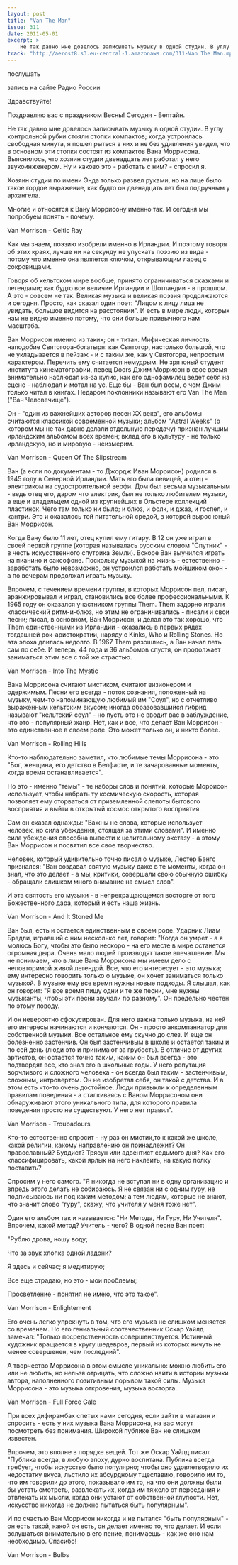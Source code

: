 ```yaml
---
layout: post
title: "Van The Man"
issue: 311
date: 2011-05-01
excerpt: >
    Не так давно мне довелось записывать музыку в одной студии. В углу контрольной рубки стояли стопки компактов; когда устроилась свободная минута, я пошел рыться в них и не без удивления увидел, что в основном эти стопки состоят из компактов Вана Моррисона. Выяснилось, что хозяин студии двенадцать лет работал у него звукоинженером. Ну и каково это - работать с ним? - спросил я.
track: "http://aerost8.s3.eu-central-1.amazonaws.com/311-Van The Man.mp3"
---
```


послушать

запись на сайте Радио России

Здравствуйте!

Поздравляю вас с праздником Весны! Сегодня - Белтайн.

Не так давно мне довелось записывать музыку в одной студии. В углу контрольной рубки стояли стопки компактов; когда устроилась свободная минута, я пошел рыться в них и не без удивления увидел, что в основном эти стопки состоят из компактов Вана Моррисона. Выяснилось, что хозяин студии двенадцать лет работал у него звукоинженером. Ну и каково это - работать с ним? - спросил я.

Хозяин студии по имени Энда только развел руками, но на лице было такое гордое выражение, как будто он двенадцать лет был подручным у архангела.

Многие и относятся к Вану Моррисону именно так. И сегодня мы попробуем понять - почему.

Van Morrison - Celtic Ray

Как мы знаем, поэзию изобрели именно в Ирландии. И поэтому говоря об этих краях, лучше ни на секунду не упускать поэзию из вида - потому что именно она является ключом, открывающим ларец с сокровищами.

Говоря об кельтском мире вообще, принято ограничиваться сказками и легендами; как будто все величие Ирландии и Шотландии - в прошлом. А это - совсем не так. Великая музыка и великая поэзия продолжаются и сегодня. Просто, как сказал один поэт: "Лицом к лицу лица не увидать, большое видится на расстоянии". И есть в мире люди, которых нам не видно именно потому, что они больше привычного нам масштаба.

Ван Моррисон именно из таких; он - титан. Мифическая личность, наподобие Святогора-богатыря: как Святогор, настолько большой, что не укладыаается в пейзаж - и с таким же, как у Святогора, непростым характером. Перечить ему считается немудрым. Не зря юный студент института кинематографии, певец Doors Джим Моррисон в свое время внимательно наблюдал из-за кулис, как его однофамилец ведет себя на сцене - наблюдал и мотал на ус. Еще бы - Ван был всем, о чем Джим только читал в книгах. Недаром поклонники называют его Van The Man ("Ван Человечище").

Он - "один из важнейших авторов песен XX века", его альбомы считаются классикой современной музыки; альбом "Astral Weeks" (о котором мы не так давно делали отдельную передачу) признан лучшим ирландским альбомом всех времен; вклад его в культуру - не только ирландскую, но и мировую - неизмерим.

Van Morrison - Queen Of The Slipstream

Ван (а если по документам - то Джордж Иван Моррисон) родился в 1945 году в Северной Ирландии. Мать его была певицей, а отец - электриком на судостроительной верфи. Дом был весьма музыкальным - ведь отец его, даром что электрик, был не только любителем музыки, а еще и владельцем одной из крупнейших в Ольстере коллекций пластинок. Чего там только ни было; и блюз, и фолк, и джаз, и госпел, и кантри. Это и оказалось той питательной средой, в которой вырос юный Ван Моррисон.

Когда Вану было 11 лет, отец купил ему гитару. В 12 он уже играл в своей первой группе (которая называлась русским словом "Спутник" - в честь искусственного спутрика Земли). Вскоре Ван выучился играть на пианино и саксофоне. Поскольку музыкой на жизнь - естественно - заработать было невозможно, он устроился работать мойщиком окон - а по вечерам продолжал играть музыку.

Впрочем, с течением времени группы, в которых Моррисон пел, писал, аранжировывал и играл, становились все более профессиональными. К 1965 году он оказался участником группы Them. Them задорно играли классический ритм-и-блюз, но этим не ограничивались - писали и свои песни; писал, в основном, Ван Моррисон, и делал это так хорошо, что Them единственными из Ирландии - оказались в первых рядах тогдашней рок-аристократии, наряду с Kinks, Who и Rolling Stones. Но эта эпоха длилась недолго. В 1967 Them разошлись, а Ван начал петь сам по себе. И теперь, 44 года и 36 альбомов спустя, он продолжает заниматься этим все с той же страстью.

Van Morrison - Into The Mystic

Вана Моррисона считают мистиком, считают визионером и одержимым. Песни его всегда - поток сознания, положенный на музыку, чем-то напоминающую любимый им "Соул", но с отчетливо выраженным кельтским вкусом; иногда образовавшийся гибрид называют "кельтский соул" - но пусть это не вводит вас в заблуждение, что это - популярный жанр. Нет, как и все, что делает Ван Моррисон - это единственное в своем роде. Это может только он, и никто более.

Van Morrison - Rolling Hills

Кто-то наблюдательно заметил, что любимые темы Моррисона - это "Бог, женщина, его детство в Белфасте, и те зачарованные моменты, когда время останавливается".

Но это - именно "темы" - те наборы слов и понятий, которые Моррисон использует, чтобы набрать ту космическую скорость, которая позволяет ему оторваться от приземленной слепоты бытового восприятия и выйти в открытый космос открытого восприятия.

Сам он сказал однажды: "Важны не слова, которые использует человек, но сила убеждения, стоящая за этими словами". И именно сила убеждения способна вывести к целительному экстазу - а этому Ван Моррисон и посвятил все свое творчество.

Человек, который удивительно точно писал о музыке, Лестер Бэнгс признался: "Ван создавал святую музыку даже в те моменты, когда он знал, что это делает - а мы, критики, совершали свою обычную ошибку - обращали слишком много внимание на смысл слов".

И эта святость его музыки - в непрекращающемся восторге от того Божественного дара, который и есть наша жизнь.

Van Morrison - And It Stoned Me

Ван был, есть и остается единственным в своем роде. Ударник Лиам Брэдли, игравший с ним несколько лет, говорит: "Когда он умрет - а я молюсь Богу, чтобы это было нескоро - на его месте в мире останется огромная дыра. Очень мало людей производят такое впечатление. Мы не понимаем, что в лице Вана Моррисона мы имеем дело с неповторимой живой легендой. Все, что его интересует - это музыка; ему интересно говорить только о музыке, он хочет заниматься только музыкой. В музыке ему все время нужны новые подходы. Я слышал, как он говорит: "Я все время пишу одни и те же песни, мне нужны музыканты, чтобы эти песни звучали по разному". Он предельно честен по этому поводу.

И он невероятно сфокусирован. Для него важна только музыка, на ней его интересы начинаются и кончаются. Он - просто аккомпаниатор для собственной музыки. Все остальное ему скучно до слез. И еще он болезненно застенчив. Он был застенчивым в школе и остается таким и по сей день (люди это и принимают за грубость). В отличие от других артистов, он остается точно таким, каким он был всегда - это подтвердят все, кто знал его в школьные годы. У него репутация ворчливого и сложного человека - он всегда был таким - застенчивым, сложным, интровертом. Он не изобретал себя, он такой с детства. И в этом есть что-то очень достойное. Люди привыкли к определенным правилам поведения - а сталкиваясь с Ваном Моррисоном они обнаруживают этого уникального типа, для которого правила поведения просто не существуют. У него нет правил".

Van Morrison - Troubadours

Кто-то естественно спросит - ну раз он мистик,то к какой же школе, какой религии, какому направлению он принадлежит? Он православный? Буддист? Трясун или адвентист седьмого дня? Как его классифицировать, какой ярлык на него наклеить, на какую полку поставить?

Спросим у него самого. "Я никогда не вступал ни в одну организацию и впредь этого делать не собираюсь. Я не связан ни с одним гуру, не подписываюсь ни под каким методом; а тем людям, которые не знают, что значит слово "гуру", скажу, что учителя у меня тоже нет".

Один его альбом так и называется: "Ни Метода, Ни Гуру, Ни Учителя". Впрочем, какой метод? Учитель - чего? В одной песне Ван поет:

"Рублю дрова, ношу воду;

Что за звук хлопка одной ладони?

Я здесь и сейчас; я медитирую;

Все еще страдаю, но это - мои проблемы;

Просветление - понятия не имею, что это такое".

Van Morrison - Enlightement

Его очень легко упрекнуть в том, что его музыка не слишком меняется со временем. Но его гениальный соотечественник Оскар Уайлд замечал: "Только посредственность совершенствуется. Истинный художник вращается в кругу шедевров, первый из которых ничуть не менее совершенен, чем последний".

А творчество Моррисона в этом смысле уникально: можно любить его или не любить, но нельзя отрицать, что сложно найти в истории музыки автора, наполненного позитивным порывом такой силы. Музыка Моррисона - это музыка откровения, музыка восторга.

Van Morrison - Full Force Gale

При всех дифирамбах спетых нами сегодня, если зайти в магазин и спросить - есть у них музыка Вана Моррисона, на вас могут посмотреть без понимания. Широкой публике Ван не слишком известен.

Впрочем, это вполне в порядке вещей. Тот же Оскар Уайлд писал: "Публика всегда, в любую эпоху, дурно воспитана. Публика всегда требует, чтобы искусство было популярно; чтобы оно удовлетворяло их недостатку вкуса, льстило их абсурдному тщеславию, говорило им то, что им говорили до этого, показывало им то, на что они должны были бы устать смотреть, развлекать их, когда им тяжело от переедания и отвлекать их мысли, когда они устают от собственной глупости. Нет, искусство никогда не должно пытаться быть популярным".

И по счастью Ван Моррисон никогда и не пытался "быть популярным" - он есть такой, какой он есть, он делает именно то, что делает. И если вслушаться внимательно в его пение, понимаешь - как же оно нам необходимо. Спасибо!

Van Morrison - Bulbs
